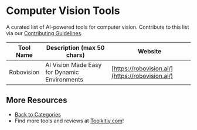 # Computer Vision Tools

A curated list of AI-powered tools for computer vision. Contribute to this list via our [Contributing Guidelines](../CONTRIBUTING.md).

| Tool Name | Description (max 50 chars) | Website |
|-----------|----------------------------|---------|
| Robovision | AI Vision Made Easy for Dynamic Environments | [https://robovision.ai/](https://robovision.ai/) |

## More Resources
- [Back to Categories](../README.md)
- Find more tools and reviews at [Toolkitly.com](https://toolkitly.com)!
